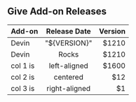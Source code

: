 ## Give Add-on Releases

| Add-on   |      Release Date |  Version |
|:----------|:-------------:|------:|
| Devin |  "${VERSION}" | $1210 |
| Devin |  Rocks | $1210 |
| col 1 is |  left-aligned | $1600 |
| col 2 is |    centered   |   $12 |
| col 3 is | right-aligned |    $1 |
